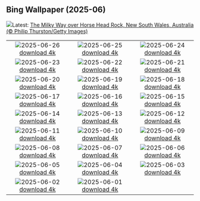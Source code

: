 ## Bing Wallpaper (2025-06)
![](https://www.bing.com/th?id=OHR.HorseheadRock_EN-CA0845252877_UHD.jpg&w=1000)Latest: [The Milky Way over Horse Head Rock, New South Wales, Australia (© Philip Thurston/Getty Images)](https://www.bing.com/th?id=OHR.HorseheadRock_EN-CA0845252877_UHD.jpg)

|      |      |      |
| :----: | :----: | :----: |
|![](https://www.bing.com/th?id=OHR.GlastonburyScenic_EN-CA0680110698_UHD.jpg&pid=hp&w=384&h=216&rs=1&c=4)2025-06-26 [download 4k](https://www.bing.com/th?id=OHR.GlastonburyScenic_EN-CA0680110698_UHD.jpg)|![](https://www.bing.com/th?id=OHR.DelicateArch_EN-CA0482409056_UHD.jpg&pid=hp&w=384&h=216&rs=1&c=4)2025-06-25 [download 4k](https://www.bing.com/th?id=OHR.DelicateArch_EN-CA0482409056_UHD.jpg)|![](https://www.bing.com/th?id=OHR.DresdenElbe_EN-CA0313860830_UHD.jpg&pid=hp&w=384&h=216&rs=1&c=4)2025-06-24 [download 4k](https://www.bing.com/th?id=OHR.DresdenElbe_EN-CA0313860830_UHD.jpg)|
|![](https://www.bing.com/th?id=OHR.AmazonEcuador_EN-CA0127990523_UHD.jpg&pid=hp&w=384&h=216&rs=1&c=4)2025-06-23 [download 4k](https://www.bing.com/th?id=OHR.AmazonEcuador_EN-CA0127990523_UHD.jpg)|![](https://www.bing.com/th?id=OHR.SerengetiGiraffe_EN-CA5577558802_UHD.jpg&pid=hp&w=384&h=216&rs=1&c=4)2025-06-22 [download 4k](https://www.bing.com/th?id=OHR.SerengetiGiraffe_EN-CA5577558802_UHD.jpg)|![](https://www.bing.com/th?id=OHR.IcelandSolstice_EN-CA5496259238_UHD.jpg&pid=hp&w=384&h=216&rs=1&c=4)2025-06-21 [download 4k](https://www.bing.com/th?id=OHR.IcelandSolstice_EN-CA5496259238_UHD.jpg)|
|![](https://www.bing.com/th?id=OHR.SanMiguelAzores_EN-CA7375629918_UHD.jpg&pid=hp&w=384&h=216&rs=1&c=4)2025-06-20 [download 4k](https://www.bing.com/th?id=OHR.SanMiguelAzores_EN-CA7375629918_UHD.jpg)|![](https://www.bing.com/th?id=OHR.AsianSwallowtail_EN-CA4695488605_UHD.jpg&pid=hp&w=384&h=216&rs=1&c=4)2025-06-19 [download 4k](https://www.bing.com/th?id=OHR.AsianSwallowtail_EN-CA4695488605_UHD.jpg)|![](https://www.bing.com/th?id=OHR.CumberlandOaks_EN-CA4846374489_UHD.jpg&pid=hp&w=384&h=216&rs=1&c=4)2025-06-18 [download 4k](https://www.bing.com/th?id=OHR.CumberlandOaks_EN-CA4846374489_UHD.jpg)|
|![](https://www.bing.com/th?id=OHR.SeaTurtleBrazil_EN-CA4683535863_UHD.jpg&pid=hp&w=384&h=216&rs=1&c=4)2025-06-17 [download 4k](https://www.bing.com/th?id=OHR.SeaTurtleBrazil_EN-CA4683535863_UHD.jpg)|![](https://www.bing.com/th?id=OHR.RheaDad_EN-CA4283267159_UHD.jpg&pid=hp&w=384&h=216&rs=1&c=4)2025-06-16 [download 4k](https://www.bing.com/th?id=OHR.RheaDad_EN-CA4283267159_UHD.jpg)|![](https://www.bing.com/th?id=OHR.DolomitiEstate_EN-CA4112246625_UHD.jpg&pid=hp&w=384&h=216&rs=1&c=4)2025-06-15 [download 4k](https://www.bing.com/th?id=OHR.DolomitiEstate_EN-CA4112246625_UHD.jpg)|
|![](https://www.bing.com/th?id=OHR.CanadianGPQuebec_EN-CA4428568673_UHD.jpg&pid=hp&w=384&h=216&rs=1&c=4)2025-06-14 [download 4k](https://www.bing.com/th?id=OHR.CanadianGPQuebec_EN-CA4428568673_UHD.jpg)|![](https://www.bing.com/th?id=OHR.BigBendChisos_EN-CA9916478769_UHD.jpg&pid=hp&w=384&h=216&rs=1&c=4)2025-06-13 [download 4k](https://www.bing.com/th?id=OHR.BigBendChisos_EN-CA9916478769_UHD.jpg)|![](https://www.bing.com/th?id=OHR.FlamingosNamibia_EN-CA9758738139_UHD.jpg&pid=hp&w=384&h=216&rs=1&c=4)2025-06-12 [download 4k](https://www.bing.com/th?id=OHR.FlamingosNamibia_EN-CA9758738139_UHD.jpg)|
|![](https://www.bing.com/th?id=OHR.AerialEverglades_EN-CA9574870148_UHD.jpg&pid=hp&w=384&h=216&rs=1&c=4)2025-06-11 [download 4k](https://www.bing.com/th?id=OHR.AerialEverglades_EN-CA9574870148_UHD.jpg)|![](https://www.bing.com/th?id=OHR.DubrovnikTwilight_EN-CA9404404543_UHD.jpg&pid=hp&w=384&h=216&rs=1&c=4)2025-06-10 [download 4k](https://www.bing.com/th?id=OHR.DubrovnikTwilight_EN-CA9404404543_UHD.jpg)|![](https://www.bing.com/th?id=OHR.StellarSeaLions_EN-CA9034182046_UHD.jpg&pid=hp&w=384&h=216&rs=1&c=4)2025-06-09 [download 4k](https://www.bing.com/th?id=OHR.StellarSeaLions_EN-CA9034182046_UHD.jpg)|
|![](https://www.bing.com/th?id=OHR.PacificCrestTrail_EN-CA3756267540_UHD.jpg&pid=hp&w=384&h=216&rs=1&c=4)2025-06-08 [download 4k](https://www.bing.com/th?id=OHR.PacificCrestTrail_EN-CA3756267540_UHD.jpg)|![](https://www.bing.com/th?id=OHR.NormandyBeach_EN-CA8706608973_UHD.jpg&pid=hp&w=384&h=216&rs=1&c=4)2025-06-07 [download 4k](https://www.bing.com/th?id=OHR.NormandyBeach_EN-CA8706608973_UHD.jpg)|![](https://www.bing.com/th?id=OHR.OlivaresMural_EN-CA8344718178_UHD.jpg&pid=hp&w=384&h=216&rs=1&c=4)2025-06-06 [download 4k](https://www.bing.com/th?id=OHR.OlivaresMural_EN-CA8344718178_UHD.jpg)|
|![](https://www.bing.com/th?id=OHR.CalaLuna_EN-CA8214909306_UHD.jpg&pid=hp&w=384&h=216&rs=1&c=4)2025-06-05 [download 4k](https://www.bing.com/th?id=OHR.CalaLuna_EN-CA8214909306_UHD.jpg)|![](https://www.bing.com/th?id=OHR.BicyclesUtrecht_EN-CA8084495077_UHD.jpg&pid=hp&w=384&h=216&rs=1&c=4)2025-06-04 [download 4k](https://www.bing.com/th?id=OHR.BicyclesUtrecht_EN-CA8084495077_UHD.jpg)|![](https://www.bing.com/th?id=OHR.Fogoisland_EN-CA7909293676_UHD.jpg&pid=hp&w=384&h=216&rs=1&c=4)2025-06-03 [download 4k](https://www.bing.com/th?id=OHR.Fogoisland_EN-CA7909293676_UHD.jpg)|
|![](https://www.bing.com/th?id=OHR.GrandeTerreReef_EN-CA7723959953_UHD.jpg&pid=hp&w=384&h=216&rs=1&c=4)2025-06-02 [download 4k](https://www.bing.com/th?id=OHR.GrandeTerreReef_EN-CA7723959953_UHD.jpg)|![](https://www.bing.com/th?id=OHR.SwedenReserve_EN-CA7601065601_UHD.jpg&pid=hp&w=384&h=216&rs=1&c=4)2025-06-01 [download 4k](https://www.bing.com/th?id=OHR.SwedenReserve_EN-CA7601065601_UHD.jpg)|